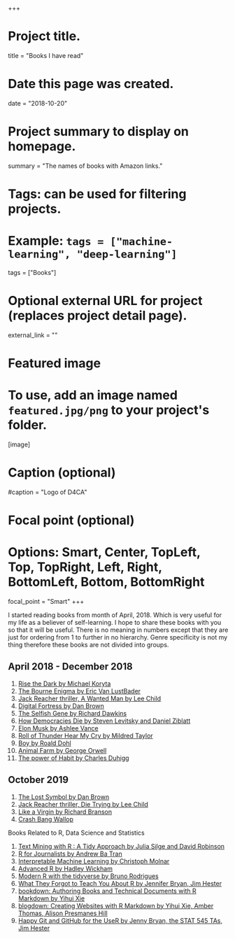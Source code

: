 +++
# Project title.
title = "Books I have read"

# Date this page was created.
date = "2018-10-20"

# Project summary to display on homepage.
summary = "The names of books with Amazon links."

# Tags: can be used for filtering projects.
# Example: `tags = ["machine-learning", "deep-learning"]`
tags = ["Books"]

# Optional external URL for project (replaces project detail page).
external_link = ""

# Featured image
# To use, add an image named `featured.jpg/png` to your project's folder. 
[image]
  # Caption (optional)
  #caption = "Logo of D4CA"
  
  # Focal point (optional)
  # Options: Smart, Center, TopLeft, Top, TopRight, Left, Right, BottomLeft, Bottom, BottomRight
  focal_point = "Smart"
+++

I started reading books from month of April, 2018. Which is very useful for my life as a believer of 
self-learning. I hope to share these books with you so that it will be useful. There is no meaning in 
numbers except that they are just for ordering from 1 to further in no hierarchy. Genre specificity
is not my thing therefore these books are not divided into groups. 

## April 2018 - December 2018

1. [Rise the Dark by Michael Koryta](https://www.amazon.com/gp/product/0316293865/ref=dbs_a_def_rwt_hsch_vapi_taft_p1_i1)
2. [The Bourne Enigma by Eric Van LustBader](https://www.amazon.com/Robert-Ludlums-Bourne-Enigma-Jason/dp/1455597953)
3. [Jack Reacher thriller, A Wanted Man by Lee Child](https://www.amazon.com/gp/product/0440246318/ref=dbs_a_def_rwt_bibl_vppi_i26)
4. [Digital Fortress by Dan Brown](https://www.amazon.com/gp/product/0739441671/ref=dbs_a_def_rwt_hsch_vapi_thcv_p1_i9)
5. [The Selfish Gene by Richard Dawkins](https://www.amazon.com/gp/product/0198788606/ref=dbs_a_def_rwt_bibl_vppi_i0)
6. [How Democracies Die by Steven Levitsky and Daniel Ziblatt](https://www.amazon.com/gp/product/1524762938/ref=dbs_a_def_rwt_bibl_vppi_i0)
7. [Elon Musk by Ashlee Vance](https://www.amazon.com/gp/product/0062301233/ref=dbs_a_def_rwt_bibl_vppi_i0)
8. [Roll of Thunder Hear My Cry by Mildred Taylor](https://www.amazon.com/gp/product/0142401129/ref=dbs_a_def_rwt_bibl_vppi_i0)
9. [Boy by Roald Dohl](https://www.amazon.com/gp/product/014241381X/ref=dbs_a_def_rwt_hsch_vapi_tpbk_p1_i10)
10. [Animal Farm by George Orwell](https://www.amazon.com/gp/product/0451526341/ref=dbs_a_def_rwt_hsch_vapi_tpbk_p1_i1)
11. [The power of Habit by Charles Duhigg](https://www.amazon.com/gp/product/081298160X/ref=dbs_a_def_rwt_bibl_vppi_i0)

## October 2019 

1. [The Lost Symbol by Dan Brown](https://www.amazon.com/Lost-Symbol-Robert-Langdon/dp/0307950689/ref=tmm_pap_swatch_0?_encoding=UTF8&qid=&sr=)
2. [Jack Reacher thriller, Die Trying by Lee Child ](https://www.amazon.com/Die-Trying-Lee-Child/dp/0857500058/ref=tmm_pap_swatch_0?_encoding=UTF8&qid=&sr=)
3. [Like a Virgin by Richard Branson](https://www.amazon.com/Like-Virgin-Secrets-Business-School/dp/1591845688/ref=sr_1_1?crid=2B5WHCF9D6HGQ&keywords=like+a+virgin+richard+branson&qid=1571767270&s=books&sprefix=Like+a+virgin+richard%2Cstripbooks-intl-ship%2C349&sr=1-1)
4. [Crash Bang Wallop](https://www.amazon.com/Crash-Bang-Wallop-Financial-Revolution/dp/B01JM8JW0E)

Books Related to R, Data Science and Statistics

1. [Text Mining with R : A Tidy Approach by Julia Silge and David Robinson](https://www.tidytextmining.com/)
2. [R for Journalists by Andrew Ba Tran](http://learn.r-journalism.com/en/)
3. [Interpretable Machine Learning by Christoph Molnar](https://christophm.github.io/interpretable-ml-book/)
4. [Advanced R by Hadley Wickham](https://adv-r.hadley.nz/)
5. [Modern R with the tidyverse by Bruno Rodrigues](https://b-rodrigues.github.io/modern_R/)
6. [What They Forgot to Teach You About R by Jennifer Bryan, Jim Hester](https://whattheyforgot.org/)
7. [bookdown: Authoring Books and Technical Documents with R Markdown by Yihui Xie](https://bookdown.org/yihui/bookdown/)
8. [blogdown: Creating Websites with R Markdown by Yihui Xie, Amber Thomas, Alison Presmanes Hill](https://bookdown.org/yihui/blogdown/)
9. [Happy Git and GitHub for the UseR by Jenny Bryan, the STAT 545 TAs, Jim Hester](https://happygitwithr.com/)
